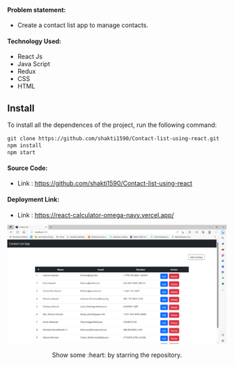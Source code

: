 #### Problem statement:
 - Create a contact list app to manage contacts.

#### Technology Used:
 - React Js
 - Java Script
 - Redux
 - CSS
 - HTML

 ## Install

To install all the dependences of the project, run the following command:

    git clone https://github.com/shakti1590/Contact-list-using-react.git
    npm install
    npm start


#### Source Code:
 - Link : https://github.com/shakti1590/Contact-list-using-react


#### Deployment Link:
 - Link : https://react-calculator-omega-navy.vercel.app/



![Project Preview](./src/preview.png)



<p align="center">
  Show some :heart: by starring the repository.
</p>

